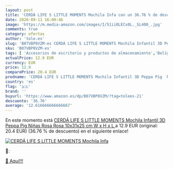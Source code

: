 ```yaml
---
layout: post
title: 'CERDÁ LIFE S LITTLE MOMENTS Mochila Infa con un 36.76 % de descuento'
date: 2020-09-11 16:00:46
image: 'https://m.media-amazon.com/images/I/51ii0LECx0L._SL400_.jpg'
comments: true
category: ofertas
author: 'tole.es'
slug: 'B07VBP8VZM-es CERDÁ LIFE S LITTLE MOMENTS Mochila Infantil 3D Peppa Pig...'
sku: 'B07VBP8VZM-es'
tags: [ 'Accesorios de escritorio y productos de almacenamiento','Bolígrafos, lápices y útiles de escritura','Costura y manualidades','Dibujo','Estuches escolares','Hogar y cocina','Lápices','Marcadores','Material de oficina','Materiales de dibujo','Materiales, organizadores y dispensadores de escritorio','Oficina y papelería','Portaminas','Rotuladores y subrayadores','Subrayadores','mochila', ]
actualPrice: 12.9 EUR
currency: EUR
price: 12.9
comparePrice: 20.4 EUR
prodname: 'CERDÁ LIFE S LITTLE MOMENTS Mochila Infantil 3D Peppa Pig  Niñas  Rosa  Rosa   10x31x25 cm  W x H x L '
country: 'es'
flag: '🇪🇸'
brand: ''
buyurl: 'https://www.amazon.es/dp/B07VBP8VZM/?tag=tolees-21'
descuento: '36.76'
average: '12.616666666666667'
---
```


En este momento está [CERDÁ LIFE S LITTLE MOMENTS Mochila Infantil 3D Peppa Pig  Niñas  Rosa  Rosa   10x31x25 cm  W x H x L ](https://www.amazon.es/dp/B07VBP8VZM/?tag=tolees-21) a 12.9 EUR (original: 20.4 EUR) (36.76 %  de descuento) en el siguiente enlace!

[![CERDÁ LIFE S LITTLE MOMENTS Mochila Infa](https://m.media-amazon.com/images/I/51ii0LECx0L._SL400_.jpg)](https://www.amazon.es/dp/B07VBP8VZM/?tag=tolees-21)

🔎:


[🛒 Aquí!!!](https://www.amazon.es/dp/B07VBP8VZM/?tag=tolees-21)
